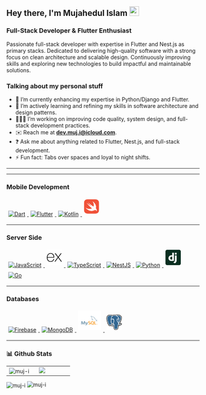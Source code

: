 ## Hey there, I'm Mujahedul Islam <img src="https://media.giphy.com/media/hvRJCLFzcasrR4ia7z/giphy.gif" height="25px" width="25px">

### Full-Stack Developer & Flutter Enthusiast

Passionate full-stack developer with expertise in Flutter and Nest.js as primary stacks. Dedicated to delivering high-quality software with a strong focus on clean architecture and scalable design. Continuously improving skills and exploring new technologies to build impactful and maintainable solutions.

### Talking about my personal stuff

- 🔭 I’m currently enhancing my expertise in Python/Django and Flutter.
- 🌱 I’m actively learning and refining my skills in software architecture and design patterns.
- 🧑🏻‍💻 I’m working on improving code quality, system design, and full-stack development practices.
- ✉️ Reach me at **dev.muj.i@icloud.com**.
- ❓ Ask me about anything related to Flutter, Nest.js, and full-stack development.
- ⚡ Fun fact: Tabs over spaces and loyal to night shifts.

---

<!-- ### Connect with me

<div align="left">

<a href="https://www.linkedin.com/in/muj-i/" target="blank">
  <img src="https://raw.githubusercontent.com/rahuldkjain/github-profile-readme-generator/master/src/images/icons/Social/linked-in-alt.svg" alt="LinkedIn" height="30" width="30" style="margin: 5px;" />
</a>

<a href="https://medium.com/@muj-i" target="blank">
  <img src="https://raw.githubusercontent.com/muj-i/muj-i/225a77f5690c70e5302e67ba6403655d90f93be1/icons/medium.svg" alt="Medium" height="30" width="30" style="margin: 5px;" />
</a>

<a href="https://wa.me/message/MZS4ZRNJ4DMSP1" target="blank">
  <img src="https://raw.githubusercontent.com/muj-i/muj-i/43a5eb1a41c58a52450e3f96d6ebef6da316146f/icons/whatsapp.svg" alt="WhatsApp" height="30" width="30" style="margin: 5px;" />
</a>

<a href="https://twitter.com/muj" target="blank">
  <img src="https://raw.githubusercontent.com/muj-i/muj-i/225a77f5690c70e5302e67ba6403655d90f93be1/icons/twitter-x.svg" alt="Twitter" height="30" width="30" style="margin: 5px;" />
</a>

<a href="https://stackoverflow.com/users/22251278/mujahedul-islam" target="blank">
  <img src="https://raw.githubusercontent.com/rahuldkjain/github-profile-readme-generator/master/src/images/icons/Social/stack-overflow.svg" alt="Stack Overflow" height="30" width="30" style="margin: 5px;" />
</a>

<a href="https://www.hackerrank.com/muj" target="blank">
  <img src="https://raw.githubusercontent.com/rahuldkjain/github-profile-readme-generator/master/src/images/icons/Social/hackerrank.svg" alt="HackerRank" height="30" width="30" style="margin: 5px;" />
</a>

<a href="https://codeforces.com/profile/muju" target="blank">
  <img src="https://raw.githubusercontent.com/rahuldkjain/github-profile-readme-generator/master/src/images/icons/Social/codeforces.svg" alt="Codeforces" height="30" width="30" style="margin: 5px;" />
</a>

<a href="https://www.leetcode.com/muj" target="blank">
  <img src="https://raw.githubusercontent.com/rahuldkjain/github-profile-readme-generator/master/src/images/icons/Social/leet-code.svg" alt="LeetCode" height="30" width="30" style="margin: 5px;" />
</a>

<a href="https://www.hackerearth.com/muj" target="blank">
  <img src="https://raw.githubusercontent.com/rahuldkjain/github-profile-readme-generator/master/src/images/icons/Social/hackerearth.svg" alt="HackerEarth" height="30" width="30" style="margin: 5px;" />
</a>

</div> -->

---

### Mobile Development
<div align="left">
  <a href="https://dart.dev/" target="_blank">
    <img src="https://profilinator.rishav.dev/skills-assets/dartlang-icon.svg" alt="Dart" height="40" width="40" style="margin: 5px;" />
  </a><!--
  --><a href="https://flutter.dev/" target="_blank">
    <img src="https://profilinator.rishav.dev/skills-assets/flutterio-icon.svg" alt="Flutter" height="40" width="40" style="margin: 5px;" />
  </a><!--
  --><a href="https://kotlinlang.org/" target="_blank">
    <img src="https://www.vectorlogo.zone/logos/kotlinlang/kotlinlang-icon.svg" alt="Kotlin" height="40" width="40" style="margin: 5px;" />
  </a><!--
  --><a href="https://developer.apple.com/swift/" target="_blank">
    <img src="https://raw.githubusercontent.com/devicons/devicon/master/icons/swift/swift-original.svg" alt="Swift" height="40" width="40" style="margin: 5px;" />
  </a>
</div>

---

### Server Side

<div align="left">
  <a href="https://www.javascript.com/" target="_blank">
    <img src="https://profilinator.rishav.dev/skills-assets/javascript-original.svg" alt="JavaScript" height="40" width="40" style="margin: 5px;" />
  </a><!--
  --><a href="https://expressjs.com/" target="_blank">
    <img src="https://raw.githubusercontent.com/muj-i/muj-i/f266a25aea846219442c0f0372348303e1ddc7a3/icons/express.svg" alt="Express.js" height="40" width="40" style="margin: 5px;" />
  </a><!--
  --><a href="https://www.typescriptlang.org/" target="_blank">
    <img src="https://profilinator.rishav.dev/skills-assets/typescript-original.svg" alt="TypeScript" height="40" width="40" style="margin: 5px;" />
  </a><!--
  --><a href="https://nestjs.com/" target="_blank">
    <img src="https://profilinator.rishav.dev/skills-assets/nestjs.svg" alt="NestJS" height="40" width="40" style="margin: 5px;" />
  </a><!--
  --><a href="https://www.python.org/" target="_blank">
    <img src="https://profilinator.rishav.dev/skills-assets/python-original.svg" alt="Python" height="40" width="40" style="margin: 5px;" />
  </a><!--
  --><a href="https://www.djangoproject.com/" target="_blank">
    <img src="https://raw.githubusercontent.com/muj-i/muj-i/339a0c662be2bd1b68738025d61a14420b663bc2/icons/django.svg" alt="Django" height="40" width="40" style="margin: 5px;" />
  </a><!--
  --><a href="https://go.dev/" target="_blank">
    <img src="https://profilinator.rishav.dev/skills-assets/go-original.svg" alt="Go" height="40" width="40" style="margin: 5px;" />
  </a>
</div>

---

### Databases

<div align="left">
  <a href="https://firebase.google.com/" target="_blank">
    <img src="https://profilinator.rishav.dev/skills-assets/firebase.png" alt="Firebase" height="40" width="40" style="margin: 5px;" />
  </a><!--
  --><a href="https://www.mongodb.com/" target="_blank">
    <img src="https://profilinator.rishav.dev/skills-assets/mongodb-original-wordmark.svg" alt="MongoDB" height="60" width="40" style="margin: 5px;" />
  </a><!--
  --><a href="https://www.mysql.com/" target="_blank">
    <img src="https://raw.githubusercontent.com/muj-i/muj-i/8a7adf0f1ca02c4d258fb44c6ad7249f3d96c12b/icons/mysql.svg" alt="MySQL" height="50" width="60" style="margin: 5px;" />
  </a><!--
  --><a href="https://www.postgresql.org/" target="_blank">
    <img src="https://raw.githubusercontent.com/muj-i/muj-i/8a7adf0f1ca02c4d258fb44c6ad7249f3d96c12b/icons/postgresql.svg" alt="PostgreSQL" height="40" width="40" style="margin: 5px;" />
  </a>
</div>

---

### 📊 Github Stats

<table><tr><td valign="top" width="40%">
<img align="center" src="https://github-readme-streak-stats.herokuapp.com/?user=muj-i&theme=gotham&layout=compact&hide_border=true" alt="muj-i" />
</td><td valign="top" width="45%">
<img src="https://github-readme-stats.vercel.app/api?username=muj-i&theme=gotham&show_icons=true&count_private=true&hide_border=true" align="left" style="width: 100%" />
</td></tr></table>

<img align="center" src="https://github-readme-stats.vercel.app/api/top-langs?username=muj-i&theme=gotham&show_icons=true&locale=en&layout=compact&hide_border=true" alt="muj-i" />

<img src="https://komarev.com/ghpvc/?username=muj-i&label=ProfileViews&color=8ea7ff&style=plastic" alt="muj-i" />
